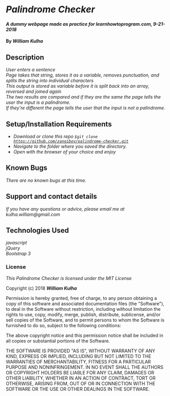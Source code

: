 # _Palindrome Checker_

#### _A dummy webpage made as practice for learnhowtoprogram.com, 9-21-2018_

#### By _**William Kulha**_

## Description

_User enters a sentence_\
_Page takes that string, stores it as a variable, removes punctuation, and splits the string into individual characters_\
_This output is stored as variable before it is split back into an array, reversed and joined again_\
_The two results are compared and if they are the same the page tells the user the input is a palindrome._\
_If they're different the page tells the user that the input is not a palindrome._

## Setup/Installation Requirements

* _Download or clone this repo <code>$git clone https://github.com/zangiboy/palindrome-checker.git</code>_
* _Navigate to the folder where you saved the directory._
* _Open with the browser of your choice and enjoy_


## Known Bugs

_There are no known bugs at this time._

## Support and contact details

_If you have any questions or advice, please email me at kulha.william@gmail.com_

## Technologies Used

_javascript_\
_jQuery_\
_Bootstrap 3_

### License

*This Palindrome Checker is licensed under the MIT License*

Copyright (c) 2018 **_William Kulha_**

Permission is hereby granted, free of charge, to any person obtaining a copy of this software and associated documentation files (the "Software"), to deal in the Software without restriction, including without limitation the rights to use, copy, modify, merge, publish, distribute, sublicense, and/or sell copies of the Software, and to permit persons to whom the Software is furnished to do so, subject to the following conditions:

The above copyright notice and this permission notice shall be included in all copies or substantial portions of the Software.

THE SOFTWARE IS PROVIDED "AS IS", WITHOUT WARRANTY OF ANY KIND, EXPRESS OR IMPLIED, INCLUDING BUT NOT LIMITED TO THE WARRANTIES OF MERCHANTABILITY, FITNESS FOR A PARTICULAR PURPOSE AND NONINFRINGEMENT. IN NO EVENT SHALL THE AUTHORS OR COPYRIGHT HOLDERS BE LIABLE FOR ANY CLAIM, DAMAGES OR OTHER LIABILITY, WHETHER IN AN ACTION OF CONTRACT, TORT OR OTHERWISE, ARISING FROM, OUT OF OR IN CONNECTION WITH THE SOFTWARE OR THE USE OR OTHER DEALINGS IN THE SOFTWARE.
